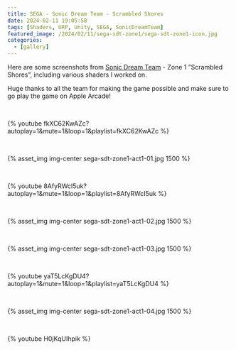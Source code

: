 ```yaml
---
title: SEGA - Sonic Dream Team - Scrambled Shores
date: 2024-02-11 19:05:58
tags: [Shaders, URP, Unity, SEGA, SonicDreamTeam]
featured_image: /2024/02/11/sega-sdt-zone1/sega-sdt-zone1-icon.jpg
categories:
  - [gallery]
---
```


Here are some screenshots from [Sonic Dream Team](https://apps.apple.com/us/app/sonic-dream-team/id1609094795) - Zone 1 ”Scrambled Shores”, including various shaders I worked on.

Huge thanks to all the team for making the game possible and make sure to go play the game on Apple Arcade!

<br>

{% youtube fkXC62KwAZc?autoplay=1&mute=1&loop=1&playlist=fkXC62KwAZc %}

<br>

{% asset_img img-center sega-sdt-zone1-act1-01.jpg 1500 %}

<br>

{% youtube 8AfyRWcI5uk?autoplay=1&mute=1&loop=1&playlist=8AfyRWcI5uk %}

<br>

{% asset_img img-center sega-sdt-zone1-act1-02.jpg 1500 %}

<br>

{% asset_img img-center sega-sdt-zone1-act1-03.jpg 1500 %}

<br>

{% youtube yaT5LcKgDU4?autoplay=1&mute=1&loop=1&playlist=yaT5LcKgDU4 %}

<br>

{% asset_img img-center sega-sdt-zone1-act1-04.jpg 1500 %}

<br>

{% youtube H0jKqUIhpik %}

